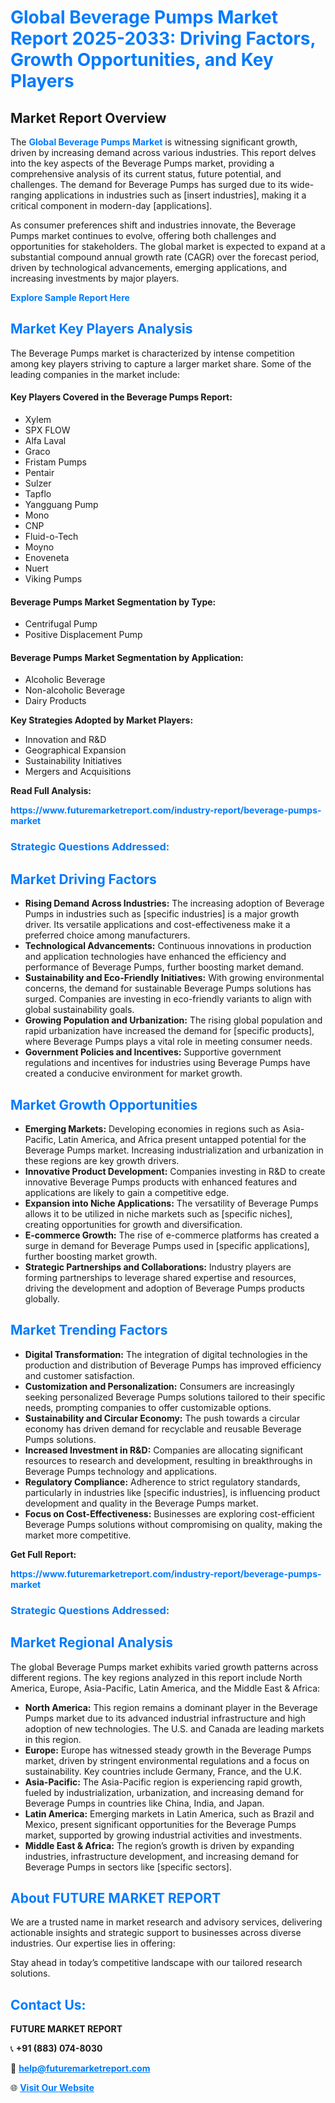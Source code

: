 <h1 style="color: #007BFF;">Global Beverage Pumps Market Report 2025-2033: Driving Factors, Growth Opportunities, and Key Players</h1>

<section id="overview">
<h2>Market Report Overview</h2>
<p>The <a href="https://www.futuremarketreport.com/industry-report/beverage-pumps-market" style="color: #007BFF; text-decoration: none;"><strong>Global Beverage Pumps Market</strong></a> is witnessing significant growth, driven by increasing demand across various industries. This report delves into the key aspects of the Beverage Pumps market, providing a comprehensive analysis of its current status, future potential, and challenges. The demand for Beverage Pumps has surged due to its wide-ranging applications in industries such as [insert industries], making it a critical component in modern-day [applications].</p>
<p>As consumer preferences shift and industries innovate, the Beverage Pumps market continues to evolve, offering both challenges and opportunities for stakeholders. The global market is expected to expand at a substantial compound annual growth rate (CAGR) over the forecast period, driven by technological advancements, emerging applications, and increasing investments by major players.</p>
</section>

<section id="overview">
<p><a href="https://www.futuremarketreport.com/request-sample/reportId=87973" style="color: #007BFF; text-decoration: none;"><strong>Explore Sample Report Here</strong></a></p>
</section>

<section id="key-players">
<h2 style="color: #007BFF;">Market Key Players Analysis</h2>
<p>The Beverage Pumps market is characterized by intense competition among key players striving to capture a larger market share. Some of the leading companies in the market include:</p>
<h4>Key Players Covered in the Beverage Pumps Report:</h4>
<ul><li>Xylem</li><li>SPX FLOW</li><li>Alfa Laval</li><li>Graco</li><li>Fristam Pumps</li><li>Pentair</li><li>Sulzer</li><li>Tapflo</li><li>Yangguang Pump</li><li>Mono</li><li>CNP</li><li>Fluid-o-Tech</li><li>Moyno</li><li>Enoveneta</li><li>Nuert</li><li>Viking Pumps</li></ul>
<h4>Beverage Pumps Market Segmentation by Type:</h4>
<ul><li>Centrifugal Pump</li><li>Positive Displacement Pump</li></ul>

<h4>Beverage Pumps Market Segmentation by Application:</h4>
<ul><li>Alcoholic Beverage</li><li>Non-alcoholic Beverage</li><li>Dairy Products</li></ul>
<p><strong>Key Strategies Adopted by Market Players:</strong></p>
<ul>
<li>Innovation and R&D</li>
<li>Geographical Expansion</li>
<li>Sustainability Initiatives</li>
<li>Mergers and Acquisitions</li>
</ul>
</section>

<section>
<p><strong>Read Full Analysis: </strong></p><a href="https://www.futuremarketreport.com/industry-report/beverage-pumps-market" style="color: #007BFF; text-decoration: none;"><strong>https://www.futuremarketreport.com/industry-report/beverage-pumps-market</strong></a>
<h3 style="color: #007BFF;">Strategic Questions Addressed:</h3>
</section>

<section id="driving-factors">
<h2 style="color: #007BFF;">Market Driving Factors</h2>
<ul>
<li><strong>Rising Demand Across Industries:</strong> The increasing adoption of Beverage Pumps in industries such as [specific industries] is a major growth driver. Its versatile applications and cost-effectiveness make it a preferred choice among manufacturers.</li>
<li><strong>Technological Advancements:</strong> Continuous innovations in production and application technologies have enhanced the efficiency and performance of Beverage Pumps, further boosting market demand.</li>
<li><strong>Sustainability and Eco-Friendly Initiatives:</strong> With growing environmental concerns, the demand for sustainable Beverage Pumps solutions has surged. Companies are investing in eco-friendly variants to align with global sustainability goals.</li>
<li><strong>Growing Population and Urbanization:</strong> The rising global population and rapid urbanization have increased the demand for [specific products], where Beverage Pumps plays a vital role in meeting consumer needs.</li>
<li><strong>Government Policies and Incentives:</strong> Supportive government regulations and incentives for industries using Beverage Pumps have created a conducive environment for market growth.</li>
</ul>
</section>

<section id="growth-opportunities">
<h2 style="color: #007BFF;">Market Growth Opportunities</h2>
<ul>
<li><strong>Emerging Markets:</strong> Developing economies in regions such as Asia-Pacific, Latin America, and Africa present untapped potential for the Beverage Pumps market. Increasing industrialization and urbanization in these regions are key growth drivers.</li>
<li><strong>Innovative Product Development:</strong> Companies investing in R&D to create innovative Beverage Pumps products with enhanced features and applications are likely to gain a competitive edge.</li>
<li><strong>Expansion into Niche Applications:</strong> The versatility of Beverage Pumps allows it to be utilized in niche markets such as [specific niches], creating opportunities for growth and diversification.</li>
<li><strong>E-commerce Growth:</strong> The rise of e-commerce platforms has created a surge in demand for Beverage Pumps used in [specific applications], further boosting market growth.</li>
<li><strong>Strategic Partnerships and Collaborations:</strong> Industry players are forming partnerships to leverage shared expertise and resources, driving the development and adoption of Beverage Pumps products globally.</li>
</ul>
</section>

<section id="trending-factors">
<h2 style="color: #007BFF;">Market Trending Factors</h2>
<ul>
<li><strong>Digital Transformation:</strong> The integration of digital technologies in the production and distribution of Beverage Pumps has improved efficiency and customer satisfaction.</li>
<li><strong>Customization and Personalization:</strong> Consumers are increasingly seeking personalized Beverage Pumps solutions tailored to their specific needs, prompting companies to offer customizable options.</li>
<li><strong>Sustainability and Circular Economy:</strong> The push towards a circular economy has driven demand for recyclable and reusable Beverage Pumps solutions.</li>
<li><strong>Increased Investment in R&D:</strong> Companies are allocating significant resources to research and development, resulting in breakthroughs in Beverage Pumps technology and applications.</li>
<li><strong>Regulatory Compliance:</strong> Adherence to strict regulatory standards, particularly in industries like [specific industries], is influencing product development and quality in the Beverage Pumps market.</li>
<li><strong>Focus on Cost-Effectiveness:</strong> Businesses are exploring cost-efficient Beverage Pumps solutions without compromising on quality, making the market more competitive.</li>
</ul>
</section>

<section>
<p><strong>Get Full Report: </strong></p><a href="https://www.futuremarketreport.com/industry-report/beverage-pumps-market" style="color: #007BFF; text-decoration: none;"><strong>https://www.futuremarketreport.com/industry-report/beverage-pumps-market</strong></a>
<h3 style="color: #007BFF;">Strategic Questions Addressed:</h3>
</section>


<section id="regional-analysis">
<h2 style="color: #007BFF;">Market Regional Analysis</h2>
<p>The global Beverage Pumps market exhibits varied growth patterns across different regions. The key regions analyzed in this report include North America, Europe, Asia-Pacific, Latin America, and the Middle East & Africa:</p>
<ul>
<li><strong>North America:</strong> This region remains a dominant player in the Beverage Pumps market due to its advanced industrial infrastructure and high adoption of new technologies. The U.S. and Canada are leading markets in this region.</li>
<li><strong>Europe:</strong> Europe has witnessed steady growth in the Beverage Pumps market, driven by stringent environmental regulations and a focus on sustainability. Key countries include Germany, France, and the U.K.</li>
<li><strong>Asia-Pacific:</strong> The Asia-Pacific region is experiencing rapid growth, fueled by industrialization, urbanization, and increasing demand for Beverage Pumps in countries like China, India, and Japan.</li>
<li><strong>Latin America:</strong> Emerging markets in Latin America, such as Brazil and Mexico, present significant opportunities for the Beverage Pumps market, supported by growing industrial activities and investments.</li>
<li><strong>Middle East & Africa:</strong> The region’s growth is driven by expanding industries, infrastructure development, and increasing demand for Beverage Pumps in sectors like [specific sectors].</li>
</ul>
</section>

<footer>
<h2 style="color: #007BFF;">About FUTURE MARKET REPORT</h2>
<p>We are a trusted name in market research and advisory services, delivering actionable insights and strategic support to businesses across diverse industries. Our expertise lies in offering:</p>

<p>Stay ahead in today’s competitive landscape with our tailored research solutions.</p>

<h2 style="color: #007BFF;">Contact Us:</h2>
<p><strong>FUTURE MARKET REPORT</strong></p>
<p>📞 <strong>+91 (883) 074-8030</strong></p>
<p>📧 <strong><a href="mailto:help@futuremarketreport.com" style="color: #007BFF;">help@futuremarketreport.com</a></strong></p>
<p>🌐 <strong><a href="https://www.futuremarketreport.com/" style="color: #007BFF;">Visit Our Website</a></strong></p>
</footer>
